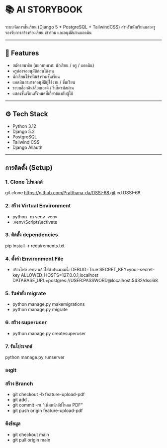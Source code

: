 # 📚 AI STORYBOOK

ระบบจัดการชั้นเรียน (Django 5 + PostgreSQL + TailwindCSS) สำหรับนักเรียนและครู รองรับการสร้างห้องเรียน เข้าร่วม และอนุมัติผ่านแอดมิน

---

## 🚀 Features
- สมัครสมาชิก (แยกบทบาท: นักเรียน / ครู / แอดมิน)
- ครูต้องรออนุมัติก่อนใช้งาน
- นักเรียนใช้รหัสเข้าร่วมชั้นเรียน
- แอดมินสามารถอนุมัติผู้ใช้งาน / ชั้นเรียน
- ระบบล็อกอิน/ล็อกเอาต์ / รีเซ็ตรหัสผ่าน
- แสดงชั้นเรียนทั้งหมดที่เกี่ยวข้องกับผู้ใช้

---

## ⚙️ Tech Stack
- Python 3.12
- Django 5.2
- PostgreSQL
- Tailwind CSS
- Django Allauth

---

## การติดตั้ง (Setup)

### 1. Clone โปรเจกต์
git clone https://github.com/Pratthana-da/DSSI-68.git
cd DSSI-68



### 2. สร้าง Virtual Environment
- python -m venv .venv
- .venv\Scripts\activate   

### 3. ติดตั้ง dependencies
pip install -r requirements.txt

### 4. ตั้งค่า Environment File
- สร้างไฟล์ .env แล้วใส่ค่าประมาณนี้:
DEBUG=True
SECRET_KEY=your-secret-key
ALLOWED_HOSTS=127.0.0.1,localhost
DATABASE_URL=postgres://USER:PASSWORD@localhost:5432/dssi68

### 5. รันคำสั่ง migrate
- python manage.py makemigrations
- python manage.py migrate

### 6. สร้าง superuser
- python manage.py createsuperuser

### 7. รันโปรเจกต์
python manage.py runserver

### ลงgit
### สร้าง Branch
- git checkout -b feature-upload-pdf
- git add .
- git commit -m "เพิ่มหน้าอัปโหลด PDF"
- git push origin feature-upload-pdf


### ดึงข้อมูล
- git checkout main
- git pull origin main
